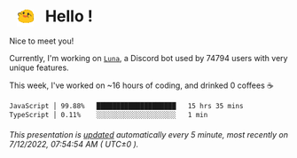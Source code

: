 <h1>   <img src="./spoinky.gif" style="vertical-align:middle;" width="30px">   Hello ! </h1>

Nice to meet you!

Currently, I'm working on <a href='https://github.com/Asgarrrr/Luna'>`Luna`</a>, a Discord bot used by 74794 users with very unique features.

This week, I've worked on ~16 hours of coding, and drinked 0 coffees ☕

```
JavaScript │ 99.88%   ████████████████████   15 hrs 35 mins
TypeScript │ 0.11%    ░░░░░░░░░░░░░░░░░░░░   1 min
```

###### This presentation is [updated](https://github.com/Asgarrrr) automatically every 5 minute, most recently on 7/12/2022, 07:54:54 AM ( UTC±0 ).
